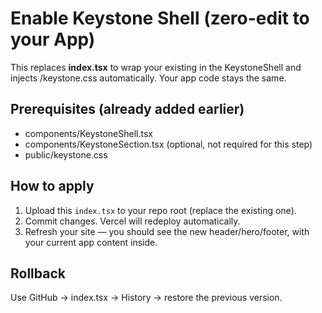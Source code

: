 # Enable Keystone Shell (zero-edit to your App)
This replaces **index.tsx** to wrap your existing <App /> in the KeystoneShell and injects /keystone.css automatically.
Your app code stays the same.

## Prerequisites (already added earlier)
- components/KeystoneShell.tsx
- components/KeystoneSection.tsx (optional, not required for this step)
- public/keystone.css

## How to apply
1) Upload this `index.tsx` to your repo root (replace the existing one).
2) Commit changes. Vercel will redeploy automatically.
3) Refresh your site — you should see the new header/hero/footer, with your current app content inside.

## Rollback
Use GitHub → index.tsx → History → restore the previous version.
